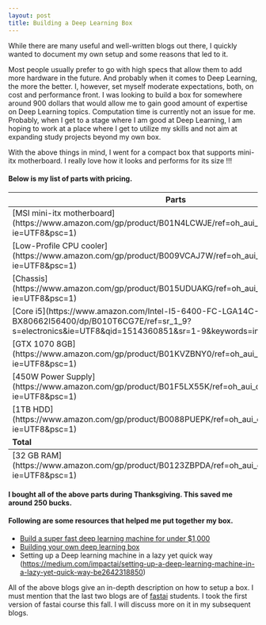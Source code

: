 ```yaml
---
layout: post
title: Building a Deep Learning Box
---
```


While there are many useful and well-written blogs out there, I quickly wanted to document my own setup and some reasons that led to it.

Most people usually prefer to go with high specs that allow them to add more hardware in the future. And probably when it comes to Deep Learning, the more the better. I, however, set myself moderate expectations, both, on cost and performance front. I was looking to build a box for somewhere around 900 dollars that would allow me to gain good amount of expertise on Deep Learning topics. Computation time is currently not an issue for me. Probably, when I get to a stage where I am good at Deep Learning, I am hoping to work at a place where I get to utilize my skills and not aim at expanding study projects beyond my own box.

With the above things in mind, I went for a compact box that supports mini-itx motherboard. I really love how it looks and performs for its size !!!

#### Below is my list of parts with pricing.

<table>
  <thead>
    <tr>
      <th>Parts</th>
      <th>Price</th>
    </tr>
  </thead>
  <tfoot>
    <tr>
      <td>[32 GB RAM](https://www.amazon.com/gp/product/B0123ZBPDA/ref=oh_aui_detailpage_o09_s00?ie=UTF8&psc=1)</td>
      <td>150</td>
    </tr>
  </tfoot>
  <tbody>
    <tr>
      <td>[MSI mini-itx motherboard](https://www.amazon.com/gp/product/B01N4LCWJE/ref=oh_aui_detailpage_o06_s00?ie=UTF8&psc=1)</td>
      <td>65</td>
    </tr>
    <tr>
      <td>[Low-Profile CPU cooler](https://www.amazon.com/gp/product/B009VCAJ7W/ref=oh_aui_detailpage_o08_s00?ie=UTF8&psc=1)</td>
      <td>39</td>
    </tr>
    <tr>
      <td>[Chassis](https://www.amazon.com/gp/product/B015UDUAKG/ref=oh_aui_detailpage_o00_s00?ie=UTF8&psc=1)</td>
      <td>50</td>
    </tr>
    <tr>
    <td>[Core i5](https://www.amazon.com/Intel-I5-6400-FC-LGA14C-Processor-BX80662I56400/dp/B010T6CG7E/ref=sr_1_9?s=electronics&ie=UTF8&qid=1514360851&sr=1-9&keywords=intel+core+i5)</td>
    <td>119</td>
    </tr>
    <tr>
    <td>[GTX 1070 8GB](https://www.amazon.com/gp/product/B01KVZBNY0/ref=oh_aui_detailpage_o01_s00?ie=UTF8&psc=1)</td>
    <td>429</td>
    </tr>
    <tr>
    <td>[450W Power Supply](https://www.amazon.com/gp/product/B01F5LX55K/ref=oh_aui_detailpage_o01_s00?ie=UTF8&psc=1)</td>
    <td>40</td>
    </tr>
    <tr>
    <td>[1TB HDD](https://www.amazon.com/gp/product/B0088PUEPK/ref=oh_aui_detailpage_o01_s00?ie=UTF8&psc=1)</td>
    <td>50</td>
    </tr>
    <tr>
    <td><strong>Total</strong></td>
    <td>944</td>
    </tr>
  </tbody>
</table>

<strong>I bought all of the above parts during Thanksgiving. This saved me around 250 bucks.</strong>

#### Following are some resources that helped me put together my box.

* [Build a super fast deep learning machine for under $1,000](https://www.oreilly.com/learning/build-a-super-fast-deep-learning-machine-for-under-1000)
* [Building your own deep learning box](https://towardsdatascience.com/building-your-own-deep-learning-box-47b918aea1eb)
* Setting up a Deep learning machine in a lazy yet quick way
(https://medium.com/impactai/setting-up-a-deep-learning-machine-in-a-lazy-yet-quick-way-be2642318850)

All of the above blogs give an in-depth description on how to setup a box. I must mention that the last two blogs are of [fastai](http://www.fast.ai/) students. I took the first version of fastai course this fall. I will discuss more on it in my subsequent blogs.
